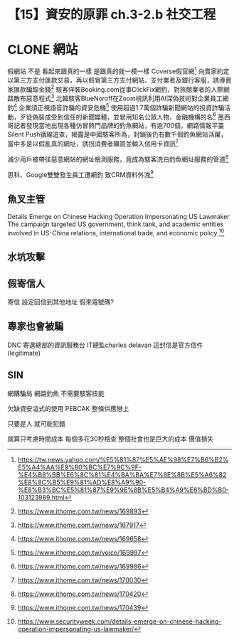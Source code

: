 # 【15】資安的原罪 ch.3-2.b 社交工程

# CLONE 網站
假網站 不是 看起來跟真的一樣 是跟真的就一模一樣
Coverse假官網[^1]
向賣家約定以第三方支付匯款交易，再以假冒第三方支付網站、支付業者及銀行客服，誘導賣家匯款騙取金錢[^9]
駭客佯裝Booking.com從事ClickFix網釣，對旅館業者的人際網路散布惡意程式[^2]
北韓駭客BlueNoroff在Zoom視訊利用AI深偽技術對企業員工網釣[^3]
企業須正視語音詐騙的資安危機[^4]
使用超過1.7萬個詐騙新聞網站的投資詐騙活動，歹徒偽裝成受到信任的新聞媒體，並冒用知名公眾人物、金融機構的名[^7]
墨西哥記者發現當地出現各種仿冒熱門品牌的釣魚網站，有逾700個，網路情報平臺Silent Push循線追查，揭露是中國駭客所為，封鎖後仍有數千個釣魚網站活躍，當中多是以假亂真的網址，誘拐消費者購買並輸入信用卡資訊[^8]

減少用戶被帶往惡意網站的網址檢測服務，竟成為駭客洗白釣魚網址服務的管道[^6]

思科、Google雙雙發生員工遭網釣 致CRM資料外洩[^5]
## 魚叉主管
Details Emerge on Chinese Hacking Operation Impersonating US Lawmaker
The campaign targeted US government, think tank, and academic entities involved in US-China relations, international trade, and economic policy.[^10]

## 水坑攻擊

## 假寄信人
寄信 設定回信到其他地址
假來電號碼?

## 專家也會被騙
DNC 寄選總部的資訊服務台 IT總監charles delavan 這封信是官方信件(legitimate)

## SIN
網購騙局 網路釣魚 不需要駭客技能

欠缺資安溢式的使用
PEBCAK
整條供應戀上

只要是人 就可能犯錯

就算只考慮時間成本 每個多花30秒檢查
整個社會也是巨大的成本 價值損失

[^1]: https://tw.news.yahoo.com/%E5%81%87%E5%AE%98%E7%B6%B2%E5%A4%AA%E9%80%BC%E7%9C%9F-%E4%B8%BB%E6%8C%81%E4%BA%BA%E7%8E%8B%E5%A6%82%E8%8C%B5%E9%81%AD%E8%A9%90-%E8%B3%BC%E5%81%87%E9%9E%8B%E5%B4%A9%E6%BD%B0-103123989.html
[^2]: https://www.ithome.com.tw/news/167917
[^3]: https://www.ithome.com.tw/news/169658
[^4]: https://www.ithome.com.tw/voice/169997
[^5]: https://www.ithome.com.tw/news/170439
[^6]: https://www.ithome.com.tw/news/170420
[^7]: https://www.ithome.com.tw/news/169986
[^8]: https://www.ithome.com.tw/news/170030
[^9]: https://www.ithome.com.tw/news/169893
[^10]: https://www.securityweek.com/details-emerge-on-chinese-hacking-operation-impersonating-us-lawmaker/